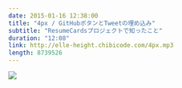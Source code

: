 ```yaml
---
date: 2015-01-16 12:38:00
title: "4px / GitHubボタンとTweetの埋め込み"
subtitle: "ResumeCardsプロジェクトで知ったこと"
duration: "12:08"
link: http://elle-height.chibicode.com/4px.mp3
length: 8739526
---
```


![](http://cl.ly/image/3O342N0b0y1h/sample_default.png)

<audio preload="none" controls src="http://elle-height.chibicode.com/4px.mp3" style="width: 100%; height: 100%;"></audio>

<p class="text-right space-sm">収録時間: 12:08 / <a href="http://elle-height.chibicode.com/4px.mp3" target="_blank">Download MP3</a></p>

## Notes
* <a href="http://ellekasai.github.io/resumecards/" target="_blank">ResumeCards</a>の簡単な紹介
  * Markdownで編集できるレジュメ作成ツール
  * レスポンシブ対応で､モバイルでもPCでも見れるウェブ上の履歴書になる
  * PDFにしてもキレイになるようにデザインしているので､保存してリクルーターに送ったり､印刷して面接に持参もできる

* GitHubボタンに公式のものは存在しなかった
  * いつも使ってる<a href="http://ghbtns.com/" target="_blank">GitHubボタン</a>も非公式
  * このボタンをデザインしてる<a href="https://twitter.com/mdo" target="_blank">Mark Otto</a>さんはGitHubのデザイナー
  * しかもBootstrapのクリエイターでもある!
  * Mark Ottoさんの<a href="http://markdotto.com/projects/" target="_blank">他のプロジェクト</a>も素敵

* Tweetを埋め込む時のTips
  * ツイートのMoreをクリック→"Embed Tweet"をクリック→コードをコピペすれば埋め込める
  * そのまま埋め込むとデフォルトの左寄せになる
  * もしも<a href="http://www.danshihack.com/2014/01/26/junp/twitter_align.html" target="_blank">中央寄せ</a>にしたければ､`blockquote`に`align="center"`を入れる

## ごめんなさい

Mark Ottoさんのプロジェクトの中で<a href="http://markdotto.com/2011/01/05/3d-text-using-just-css/" target="_blank">テキストを3D風にするCSSのツール</a>についてご紹介しましたが､プロジェクトの日付を確認したら「最新」ではなく「最古」でした!ごめんなさい!
